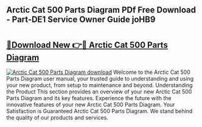## Arctic Cat 500 Parts Diagram PDf Free Download - Part-DE1 Service Owner Guide joHB9

# <h2><a href="http://dfs0cy.blite.top/?on=Arctic+Cat+500+Parts+Diagram">🔗Download New 👉🔴 Arctic Cat 500 Parts Diagram</a></h2>

[![Arctic Cat 500 Parts Diagram download](https://i.imgur.com/lujVjoI.png)](http://dfs0cy.blite.top/?on=Arctic+Cat+500+Parts+Diagram)
Welcome to the Arctic Cat 500 Parts Diagram user manual, your trusted guide to understanding and using your new product, from setup to maintenance and beyond. Understanding the Product This section provides an overview of your new Arctic Cat 500 Parts Diagram and its key features. Experience the future with the innovative features of your new Arctic Cat 500 Parts Diagram. Your Satisfaction is Guaranteed Arctic Cat 500 Parts Diagram. We stand behind the quality of our products and services.

